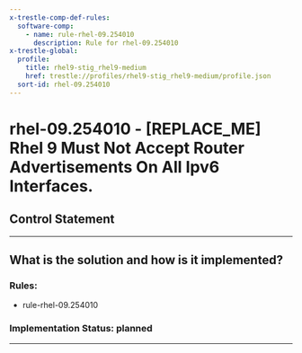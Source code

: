 ```yaml
---
x-trestle-comp-def-rules:
  software-comp:
    - name: rule-rhel-09.254010
      description: Rule for rhel-09.254010
x-trestle-global:
  profile:
    title: rhel9-stig_rhel9-medium
    href: trestle://profiles/rhel9-stig_rhel9-medium/profile.json
  sort-id: rhel-09.254010
---
```


# rhel-09.254010 - \[REPLACE_ME\] Rhel 9 Must Not Accept Router Advertisements On All Ipv6 Interfaces.

## Control Statement

______________________________________________________________________

## What is the solution and how is it implemented?

<!-- For implementation status enter one of: implemented, partial, planned, alternative, not-applicable -->

<!-- Note that the list of rules under ### Rules: is read-only and changes will not be captured after assembly to JSON -->

<!-- Add control implementation description here for control: rhel-09.254010 -->

### Rules:

  - rule-rhel-09.254010

### Implementation Status: planned

______________________________________________________________________
